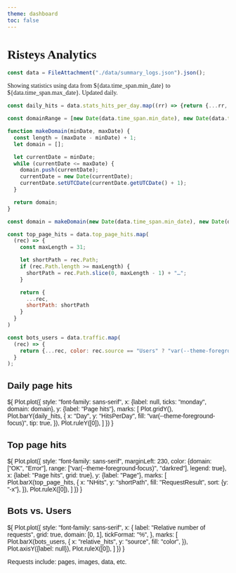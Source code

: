 ```yaml
---
theme: dashboard
toc: false
---
```


<style>
body {
  font-family: serif;
}
.card {
  font-family: sans-serif;
}
</style>

# Risteys Analytics


```js
const data = FileAttachment("./data/summary_logs.json").json();
```
Showing statistics using data from ${data.time_span.min_date} to ${data.time_span.max_date}.
Updated daily. 🤖


```js
const daily_hits = data.stats_hits_per_day.map((rr) => {return {...rr, Day: new Date(rr.Day)}});
```

```js
const domainRange = [new Date(data.time_span.min_date), new Date(data.time_span.max_date)];
```

```js
function makeDomain(minDate, maxDate) {
  const length = (maxDate - minDate) + 1;
  let domain = [];

  let currentDate = minDate;
  while (currentDate <= maxDate) {
    domain.push(currentDate);
    currentDate = new Date(currentDate);
    currentDate.setUTCDate(currentDate.getUTCDate() + 1);
  }

  return domain;
}
```

```js
const domain = makeDomain(new Date(data.time_span.min_date), new Date(data.time_span.max_date));
```

```js
const top_page_hits = data.top_page_hits.map(
  (rec) => {
    const maxLength = 31;

    let shortPath = rec.Path;
    if (rec.Path.length >= maxLength) {
      shortPath = rec.Path.slice(0, maxLength - 1) + "…";
    }

    return {
      ...rec,
      shortPath: shortPath
    }
  }
)
```

```js
const bots_users = data.traffic.map(
  (rec) => {
    return {...rec, color: rec.source == "Users" ? "var(--theme-foreground-focus)" : "var(--theme-foreground-fainter)"}
  }
);
```

<div class="grid grid-cols-2">
  <div class="card">
    <h2>Daily page hits</h2>
  ${
  Plot.plot({
    style: "font-family: sans-serif",
    x: {label: null, ticks: "monday", domain: domain},
    y: {label: "Page hits"},
    marks: [
      Plot.gridY(),
      Plot.barY(daily_hits, {
        x: "Day",
        y: "HitsPerDay",
        fill: "var(--theme-foreground-focus)",
        tip: true,
      }),
      Plot.ruleY([0]),
    ]
  })
  }
  </div>

  <div class="card">
    <h2>Top page hits</h2>
  ${
  Plot.plot({
    style: "font-family: sans-serif",
    marginLeft: 230,
    color: {domain: ["OK", "Error"], range: ["var(--theme-foreground-focus)", "darkred"], legend: true},
    x: {label: "Page hits", grid: true},
    y: {label: "Page"},
    marks: [
      Plot.barX(top_page_hits, {
          x: "NHits",
          y: "shortPath",
          fill: "RequestResult",
          sort: {y: "-x"},
      }),
      Plot.ruleX([0]),
    ]
  })
  }
  </div>

  <div class="card">
    <h2>Bots vs. Users</h2>
  ${
  Plot.plot({
    style: "font-family: sans-serif",
    x: {
      label: "Relative number of requests",
      grid: true,
      domain: [0, 1],
      tickFormat: "%",
    },
    marks: [
      Plot.barX(bots_users, {
        x: "relative_hits",
        y: "source",
        fill: "color",
      }),
      Plot.axisY({label: null}),
      Plot.ruleX([0]),
    ]
  })
  }
    <p>Requests include: pages, images, data, etc.</p>
  </div>
</div>

